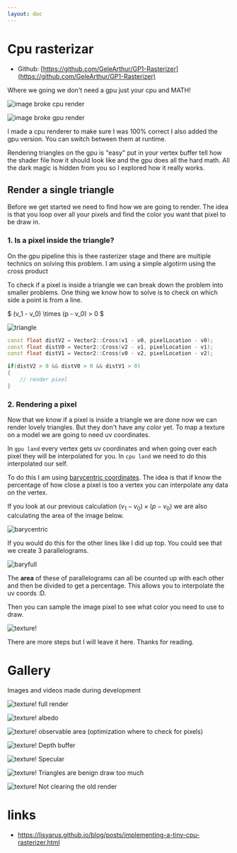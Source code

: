 ```yaml
---
layout: doc
---
```


# Cpu rasterizar
- Github: [https://github.com/GeleArthur/GP1-Rasterizer](https://github.com/GeleArthur/GP1-Rasterizer)

Where we going we don't need a gpu just your cpu and MATH! 

![image broke](/cpu-rasterizer/img1_cpu.png)
cpu render

![image broke](/cpu-rasterizer/img1_gpu.png)
gpu render

I made a cpu renderer to make sure I was 100% correct I also added the gpu version. You can switch between them at runtime.

Rendering triangles on the gpu is "easy" put in your vertex buffer tell how the shader file how it should look like and the gpu does all the hard math. 
All the dark magic is hidden from you so I explored how it really works.

## Render a single triangle
Before we get started we need to find how we are going to render. The idea is that you loop over all your pixels and find the color you want that pixel to be draw in.

### 1. Is a pixel inside the triangle?

On the gpu pipeline this is thee rasterizer stage and there are multiple technics on solving this problem. I am using a simple algotirm using the cross product

To check if a pixel is inside a triangle we can break down the problem into smaller problems.
One thing we know how to solve is to check on which side a point is from a line.

$
(v_1 - v_0) \times (p - v_0) > 0
$

![triangle](/cpu-rasterizer/triangle_in_triangle.png)

```cpp
const float distV2 = Vector2::Cross(v1 - v0, pixelLocation - v0);
const float distV0 = Vector2::Cross(v2 - v1, pixelLocation - v1);
const float distV1 = Vector2::Cross(v0 - v2, pixelLocation - v2);

if(distV2 > 0 && distV0 > 0 && distV1 > 0)
{
    // render pixel
}
```



### 2. Rendering a pixel

Now that we know if a pixel is inside a triangle we are done now we can render lovely triangles. But they don't have any color yet.
To map a texture on a model we are going to need uv coordinates.

In `gpu land` every vertex gets uv coordinates and when going over each pixel they will be interpolated for you. 
In `cpu land` we need to do this interpolated our self. 

To do this I am using [barycentric coordinates](https://en.wikipedia.org/wiki/Barycentric_coordinate_system).
The idea is that if know the percentage of how close a pixel is too a vertex you can interpolate any data on the vertex.

If you look at our previous calculation $(v_1 - v_0) \times (p - v_0)$ we are also calculating the area of the image below.

![barycentric](/cpu-rasterizer/bary.png)

If you would do this for the other lines like I did up top. You could see that we create 3 parallelograms.

![baryfull](/cpu-rasterizer/full_paralol.png)

The **area** of these of parallelograms can all be counted up with each other and then be divided to get a percentage.
This allows you to interpolate the uv coords :D.

Then you can sample the image pixel to see what color you need to use to draw.

![texture!](/cpu-rasterizer/GP1_Rasterizer_2JuYYVvHUJ.png)

There are more steps but I will leave it here. Thanks for reading.


# Gallery
Images and videos made during development

![texture!](/cpu-rasterizer/render_full.png)
full render

![texture!](/cpu-rasterizer/render_albedo.png)
albedo

![texture!](/cpu-rasterizer/render_observable_area.png)
observable area (optimization where to check for pixels)

![texture!](/cpu-rasterizer/render_depthbuffer.png)
Depth buffer

![texture!](/cpu-rasterizer/render_specular.png)
Specular


![texture!](/cpu-rasterizer/img_errors2.gif)
Triangles are benign draw too much

![texture!](/cpu-rasterizer/img_errors.gif)
Not clearing the old render



# links

- https://lisyarus.github.io/blog/posts/implementing-a-tiny-cpu-rasterizer.html
